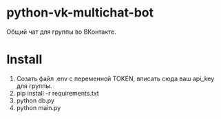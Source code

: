 # python-vk-multichat-bot
Общий чат для группы во ВКонтакте.

# Install
1. Созать файл .env c переменной TOKEN, вписать сюда ваш api_key для группы.
2. pip install -r requirements.txt
3. python db.py
4. python main.py
